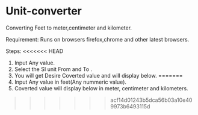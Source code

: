 # Unit-converter
Converting Feet to meter,centimeter and kilometer.

Requirement:
Runs on browsers firefox,chrome and other latest browsers.

Steps:
<<<<<<< HEAD
1. Input Any value.
2. Select the SI unit From and To .
3. You will get Desire Coverted value and  will display below.
=======
1. Input Any value in feet(Any nummeric value).
2. Coverted value will display below in meter, centimeter and kilometers.
>>>>>>> acf14d01243b5dca56b03a10e409973b6493115d
